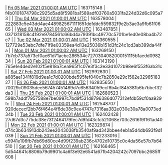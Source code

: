 | [Fri 05 Mar 2021 01:00:01 AM UTC](https://transfer.sh/zVDhm/trcninja-dbdump-20210305010001.tar.bz2) | 163715148 | f4b0101874798c2925d5ad8f5981ba1589adf03760a5031fa224d32d6c095a73 | 
| [Thu 04 Mar 2021 01:00:01 AM UTC](https://transfer.sh/Mfiz/trcninja-dbdump-20210304010001.tar.bz2) | 163578004 | 222883c5e43dd4ae4489825671111651defddc559832f9e2b3ae3a9fb61f0665 | 
| [Wed 03 Mar 2021 01:00:02 AM UTC](https://transfer.sh/JWMJz/trcninja-dbdump-20210303010001.tar.bz2) | 163487851 | 0371318158c4192e9784561c66bd4a79391bc49770c5701be1ed0e08ba4b72c7 | 
| [Tue 02 Mar 2021 01:00:01 AM UTC](https://transfer.sh/uofUN/trcninja-dbdump-20210302010001.tar.bz2) | 163360555 | 127729e53ebc7dfe71f9e03359ea4d13e25036b151d3fc24c1cd3ab399da44fa | 
| [Mon 01 Mar 2021 01:00:02 AM UTC](https://transfer.sh/nEBm5/trcninja-dbdump-20210301010002.tar.bz2) | 163269150 | 7b7cb737a573ef0ae61d71acbc286534c7270304082000151115b1aedd098234 | 
| [Sun 28 Feb 2021 01:00:01 AM UTC](https://transfer.sh/uqkWZ/trcninja-dbdump-20210228010001.tar.bz2) | 163143190 | 765e1e4ded2e102f5e818a7cea965f1c07e3f3c3e33d1072b98e6f553f6ab31c | 
| [Sat 27 Feb 2021 01:00:01 AM UTC](https://transfer.sh/U4QLi/trcninja-dbdump-20210227010001.tar.bz2) | 162992630 | a685ae1341f819d9ea1c7d0200bde595fef040c7b2850e29c1562e3296518327 | 
| [Fri 26 Feb 2021 01:00:01 AM UTC](https://transfer.sh/u0EiI/trcninja-dbdump-20210226010001.tar.bz2) | 162835650 | 70029c09035dee567457451489d7c65634059ecf8b4cf845381b6b7bbef32da3 | 
| [Thu 25 Feb 2021 01:00:01 AM UTC](https://transfer.sh/gCN4j/trcninja-dbdump-20210225010001.tar.bz2) | 162680523 | 598b7addf7957588e7be0997c7bd9f531d8796386d077312efdb59cf0aa929fc | 
| [Wed 24 Feb 2021 01:00:01 AM UTC](https://transfer.sh/e9VFg/trcninja-dbdump-20210224010001.tar.bz2) | 162548707 | 920dececf2bb76f464e4f6de38c9ee4747e7316aa382e030e30a78a0073ed34b | 
| [Tue 23 Feb 2021 01:00:01 AM UTC](https://transfer.sh/lhojF/trcninja-dbdump-20210223010001.tar.bz2) | 162402428 | 27d67d3c775dc38e7312464179fec7d9fd43cfc521068e703c2616f9f161ad40 | 
| [Mon 22 Feb 2021 01:00:01 AM UTC](https://transfer.sh/2ludH/trcninja-dbdump-20210222010001.tar.bz2) | 162329874 | d74c3b634913db243ee2043038fb3540af9ad342bbee4eb1a5d4db693f9d1039 | 
| [Sun 21 Feb 2021 01:00:01 AM UTC](https://transfer.sh/JdnGy/trcninja-dbdump-20210221010001.tar.bz2) | 162233016 | e5941e106fb7db69d80ce4d99f239ab236c4702d10735c0c4da56e57b7b64510 | 
| [Sat 20 Feb 2021 01:00:01 AM UTC](https://transfer.sh/yzxvd/trcninja-dbdump-20210220010001.tar.bz2) | 162166465 | 5d544641c8806b79d9901c4a6f3e92e6541a67fb4204242c7097bbc2685ff608 | 
